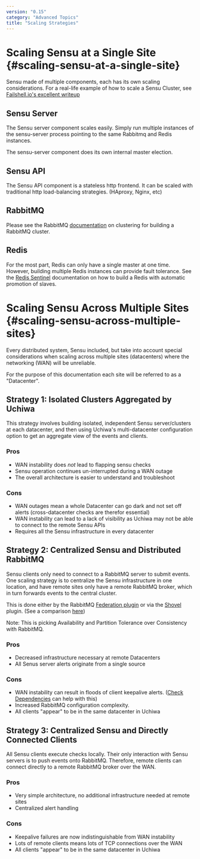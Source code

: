 ```yaml
---
version: "0.15"
category: "Advanced Topics"
title: "Scaling Strategies"
---
```


# Scaling Sensu at a Single Site {#scaling-sensu-at-a-single-site}

Sensu made of multiple components, each has its own scaling considerations.
For a real-life example of how to scale a Sensu Cluster, see
[Failshell.io's excellent writeup](http://failshell.io/sensu/high-availability-sensu/)

## Sensu Server

The Sensu server component scales easily. Simply run multiple instances
of the sensu-server process pointing to the same Rabbitmq and Redis instances.

The sensu-server component does its own internal master election.

## Sensu API

The Sensu API component is a stateless http frontend. It can be scaled with 
traditional http load-balancing strategies. (HAproxy, Nginx, etc)

## RabbitMQ

Please see the RabbitMQ [documentation](https://www.rabbitmq.com/clustering.html)
on clustering for building a RabbitMQ cluster.

## Redis

For the most part, Redis can only have a single master at one time. However, building
multiple Redis instances can provide fault tolerance. See the 
[Redis Sentinel](http://redis.io/topics/sentinel) documentation on how to build
a Redis with automatic promotion of slaves.

# Scaling Sensu Across Multiple Sites {#scaling-sensu-across-multiple-sites}

Every distributed system, Sensu included, but take into account special
considerations when scaling across multiple sites (datacenters) where
the networking (WAN) will be unreliable.

For the purpose of this documentation each site will be referred to as a 
"Datacenter".

## Strategy 1: Isolated Clusters Aggregated by Uchiwa

This strategy involves building isolated, independent Sensu server/clusters
at each datacenter, and then using Uchiwa\'s multi-datacenter configuration
option to get an aggregate view of the events and clients.

### Pros

* WAN instability does *not* lead to flapping sensu checks
* Sensu operation continues un-interrupted during a WAN outage
* The overall architecture is easier to understand and troubleshoot

### Cons

* WAN outages mean a whole Datacenter can go dark and not set off alerts 
(cross-datacenter checks are therefor essential)
* WAN instability can lead to a lack of visibility as Uchiwa may
not be able to connect to the remote Sensu APIs
* Requires all the Sensu infrastructure in every datacenter

## Strategy 2: Centralized Sensu and Distributed  RabbitMQ

Sensu clients only need to connect to a RabbitMQ server to submit events.
One scaling strategy is to centralize the Sensu infrastructure in one location,
and have remote sites only have a remote RabbitMQ broker, which in turn forwards
events to the central cluster.

This is done either by the RabbitMQ [Federation plugin](https://www.rabbitmq.com/federation.html)
or via the [Shovel](https://www.rabbitmq.com/shovel.html) plugin. (See a comparison 
[here](https://www.rabbitmq.com/distributed.html))

Note: This is picking Availability and Partition Tolerance over Consistency 
with RabbitMQ. 

### Pros

* Decreased infrastructure necessary at remote Datacenters
* All Senus server alerts originate from a single source

### Cons

* WAN instability can result in floods of client keepalive alerts. 
([Check Dependencies](http://sensuapp.org/docs/0.15/checks#check-dependencies) 
can help with this)
* Increased RabbitMQ configuration complexity.
* All clients "appear" to be in the same datacenter in Uchiwa

## Strategy 3: Centralized Sensu and Directly Connected Clients

All Sensu clients execute checks locally. Their only interaction with
Sensu servers is to push events onto RabbitMQ. Therefore, remote clients
can connect directly to a remote RabbitMQ broker over the WAN.

### Pros

* Very simple architecture, no additional infrastructure needed at remote sites
* Centralized alert handling

### Cons

* Keepalive failures are now indistinguishable from WAN instability
* Lots of remote clients means lots of TCP connections over the WAN
* All clients "appear" to be in the same datacenter in Uchiwa
